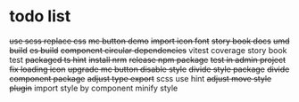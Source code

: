 # todo list

~~use scss replace css~~
~~mc button demo~~
~~import icon font~~
~~story book docs~~
~~umd build~~
~~es build~~
~~component circular dependencies~~
vitest coverage
story book test
~~packaged ts hint~~
~~install nrm~~
~~release npm package~~
~~test in admin project~~
~~fix loading icon~~
~~upgrade mc button disable style~~
~~divide style package~~
~~divide component package~~
~~adjust type export~~
scss use hint
~~adjust move style plugin~~
import style by component
minify style